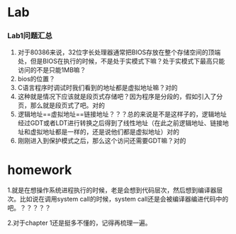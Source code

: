 # Lab

### Lab1问题汇总

1. 对于80386来说，32位字长处理器通常把BIOS存放在整个存储空间的顶端处，但是BIOS在执行的时候，不是处于实模式下嘛？处于实模式下最高只能访问的不是只能1MB嘛？
2. bios的位置？
3. C语言程序时调试时我们看到的地址都是虚拟地址嘛？对的
4. 这种就是情况下应该就是段页式存储吧？因为程序是分段的，假如引入了分页，那么就是段页式了吧。对的
5. 逻辑地址==虚拟地址==链接地址？？？总的来说是不是这样子的，逻辑地址经过GDT或者LDT进行转换之后得到了线性地址（在此之前逻辑地址、链接地址和虚拟地址都是一样的，还是说他们都是虚拟地址）对的
6. 刚刚进入到保护模式之后，那么这个访问还需要GDT嘛？对的

# homework

1.就是在想操作系统进程执行的时候，老是会想到代码层次，然后想到编译器层次。比如说在调用system call的时候，system call还是会被编译器编进代码中的吧。？？？？？

2.对于chapter 1还是挺多不懂的，记得再梳理一遍。

